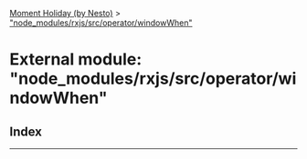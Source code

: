 [Moment Holiday (by Nesto)](../README.md) > ["node_modules/rxjs/src/operator/windowWhen"](../modules/_node_modules_rxjs_src_operator_windowwhen_.md)

# External module: "node_modules/rxjs/src/operator/windowWhen"

## Index

---

